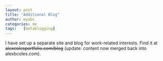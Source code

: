 ```yaml
---
layout: post
title: "Additional Blog"
author: myabc
categories: me
tags:   [metablogging]
---
```



I have set up a separate site and blog for work-related interests. Find it at
<del>alexcolesportfolio.com/blog</del> (update: content now merged back into
alexbcoles.com).
